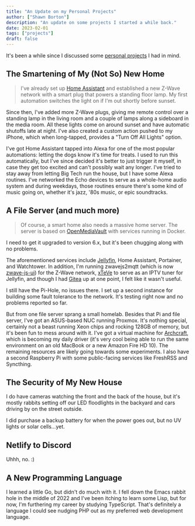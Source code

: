 ```yaml
---
title: "An Update on my Personal Projects"
author: ["Shawn Borton"]
description: "An update on some projects I started a while back."
date: 2023-02-01
tags: ["projects"]
draft: false
---
```


It's been a while since I discussed some [personal projects](/projects) I had in mind.

## The Smartening of My (Not So) New Home 

> I've already set up [Home Assistant](https://www.home-assistant.io) and established a new Z-Wave network with a smart plug that powers a standing floor lamp. My first automation switches the light on if I'm out shortly before sunset.

Since then, I've added more Z-Wave plugs, giving me remote control over a standing lamp in the living room and a couple of lamps along a sideboard in the media room. All these lights come on around sunset and have automatic shutoffs late at night. I've also created a custom action pushed to my iPhone, which when long-tapped, provides a "Turn Off All Lights" option.

I've got Home Assistant tapped into Alexa for one of the most popular automations: letting the dogs know it's time for treats. I used to run this automatically, but I've since decided it's better to just trigger it myself, in case they get too excited and can't possibly wait any longer. I've tried to stay away from letting Big Tech run the house, but I have some Alexa routines. I've networked the Echo devices to serve as a whole-home audio system and during weekdays, those routines ensure there's some kind of music going on, whether it's jazz, '80s music, or epic soundtracks.

## A File Server (and much more) 

> Of course, a smart home also needs a massive home server. The server is based on [OpenMediaVault](https://www.openmediavault.org/) with services running in Docker.

I need to get it upgraded to version 6.x, but it's been chugging along with no problems.

The aforementioned services include [Jellyfin](https://jellyfin.org), Home Assistant, Portainer, and Watchtower. In addition, I'm running zwavejs2mqtt (which is now [zwave-js-ui](https://github.com/zwave-js/zwave-js-ui)) for the Z-Wave network, [xTeVe](https://github.com/xteve-project/xTeVe) to serve as an IPTV tuner for Jellyfin, and though I had [Gitea](https://gitea.io) up at one point, I felt like it wasn't useful.

I still have the Pi-Hole, no issues there. I set up a second instance for building some fault tolerance to the network. It's testing right now and no problems reported so far.

But from one file server sprang a small homelab. Besides that Pi and file server, I've got an ASUS-based NUC running Proxmox. It's nothing special, certainly not a beast running Xeon chips and rocking 128GB of memory, but it's been fun to mess around with it. I've got a virtual machine for [Archcraft](https://archcraft.io), which is becoming my daily driver (it's very cool being able to run the same environment on an old MacBook or a new Amazon Fire HD 10). The remaining resources are likely going towards some experiments. I also have a second Raspberry Pi with some public-facing services like FreshRSS and Syncthing.

## The Security of My New House 

I do have cameras watching the front and the back of the house, but it's mostly rabbits setting off our LED floodlights in the backyard and cars driving by on the street outside.

I did purchase a backup battery for when the power goes out, but no UV lights or solar cells...yet.

## Netlify to Discord 

Uhhh, no. :)

## A New Programming Language 

I learned a little Go, but didn't do much with it. I fell down the Emacs rabbit hole in the middle of 2022 and I've been itching to learn some Lisp, but for now, I'm furthering my career by studying TypeScript. That's definitely a language I could see nudging PHP out as my preferred web development language.
